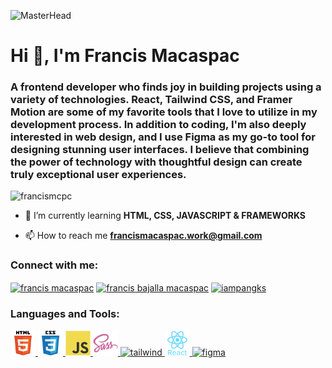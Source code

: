 ![MasterHead](https://i.pinimg.com/originals/9f/f6/08/9ff6086bda00f7c3a3860018ada700bf.gif)
<h1>Hi 👋, I'm Francis Macaspac</h1>
<h3>A frontend developer who finds joy in building projects using a variety of technologies. React, Tailwind CSS, and Framer Motion are some of my favorite tools that I love to utilize in my development process. In addition to coding, I'm also deeply interested in web design, and I use Figma as my go-to tool for designing stunning user interfaces. I believe that combining the power of technology with thoughtful design can create truly exceptional user experiences. </h3>
<p align="left"> <img src="https://komarev.com/ghpvc/?username=francismcpc&label=Profile%20views&color=0e75b6&style=flat" alt="francismcpc" /> </p>

- 🌱 I’m currently learning **HTML, CSS, JAVASCRIPT & FRAMEWORKS**

- 📫 How to reach me **francismacaspac.work@gmail.com**

<h3 align="left">Connect with me:</h3>
<p align="left">


<a href="https://www.linkedin.com/in/francis-macaspac-1bbb5924b/" target="blank"><img align="center" src="https://raw.githubusercontent.com/rahuldkjain/github-profile-readme-generator/master/src/images/icons/Social/linked-in-alt.svg" alt="francis macaspac" height="30" width="40" /></a>
<a href="https://www.facebook.com/francis.macaspac.545" target="blank"><img align="center" src="https://raw.githubusercontent.com/rahuldkjain/github-profile-readme-generator/master/src/images/icons/Social/facebook.svg" alt="francis bajalla macaspac" height="30" width="40" /></a>
<a href="https://instagram.com/iampangks" target="blank"><img align="center" src="https://raw.githubusercontent.com/rahuldkjain/github-profile-readme-generator/master/src/images/icons/Social/instagram.svg" alt="iampangks" height="30" width="40" /></a>
</p>

<h3 align="left">Languages and Tools:</h3>
<p align="left">  
      <a href="https://www.w3.org/html/" target="_blank" rel="noreferrer"> <img src="https://raw.githubusercontent.com/devicons/devicon/master/icons/html5/html5-original-wordmark.svg" alt="html5" width="40" height="40"/> </a>
  <a href="https://www.w3schools.com/css/" target="_blank" rel="noreferrer"> <img src="https://raw.githubusercontent.com/devicons/devicon/master/icons/css3/css3-original-wordmark.svg" alt="css3" width="40" height="40"/> </a>
    <a href="https://developer.mozilla.org/en-US/docs/Web/JavaScript" target="_blank" rel="noreferrer"> <img src="https://raw.githubusercontent.com/devicons/devicon/master/icons/javascript/javascript-original.svg" alt="javascript" width="40" height="40"/> </a> 
    <a href="https://sass-lang.com" target="_blank" rel="noreferrer"> <img src="https://raw.githubusercontent.com/devicons/devicon/master/icons/sass/sass-original.svg" alt="sass" width="40" height="40"/> </a>
    <a href="https://tailwindcss.com/" target="_blank" rel="noreferrer"> <img src="https://www.vectorlogo.zone/logos/tailwindcss/tailwindcss-icon.svg" alt="tailwind" width="40" height="40"/> </a>
  <a href="https://reactjs.org/" target="_blank" rel="noreferrer"> <img src="https://raw.githubusercontent.com/devicons/devicon/master/icons/react/react-original-wordmark.svg" alt="react" width="40" height="40"/> </a> 
  <a href="https://www.figma.com/" target="_blank" rel="noreferrer"> <img src="https://www.vectorlogo.zone/logos/figma/figma-icon.svg" alt="figma" width="40" height="40"/> </a> 
 </p>
  

